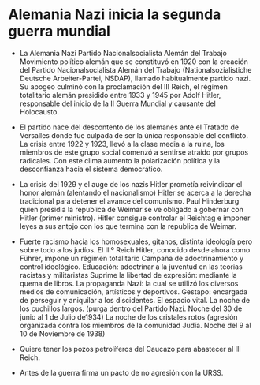 # Alemania Nazi inicia la segunda guerra mundial

- La Alemania Nazi Partido Nacionalsocialista Alemán del Trabajo Movimiento político alemán que se constituyó en 1920 con la creación del Partido Nacionalsocialista Alemán del Trabajo (Nationalsozialistiche Deutsche Arbeiter-Partei, NSDAP), llamado habitualmente partido nazi. Su apogeo culminó con la proclamación del III Reich, el régimen totalitario alemán presidido entre 1933 y 1945 por Adolf Hitler, responsable del inicio de la II Guerra Mundial y causante del Holocausto.

- El partido nace del descontento de los alemanes ante el Tratado de Versalles donde fue culpada de ser la única responsable del conflicto. La crisis entre 1922 y 1923, llevó a la clase media a la ruina, los miembros de este grupo social comenzó a sentirse atraído por grupos radicales. Con este clima aumento la polarización política y la desconfianza hacia el sistema democrático.

- La crisis del 1929 y el auge de los nazis Hitler prometía reivindicar el honor alemán (alentando el nacionalismo) Hitler se acerca a la derecha tradicional para detener el avance del comunismo. Paul Hinderburg quien presidia la republica de Weimar se ve obligado a gobernar con Hitler (primer ministro). Hitler consigue controlar el Reichtag e imponer leyes a sus antojo con los que termina con la republica de Weimar. 

- Fuerte racismo hacia los homosexuales, gitanos, distinta ideología pero sobre todo a los judíos. El IIIº Reich Hitler, conocido desde ahora como Führer, impone un régimen totalitario Campaña de adoctrinamiento y control ideológico.
    Educación: adoctrinar a la juventud en las teorias racistas y militaristas Suprime la libertad de expresión: mediante la quema de libros. 
    La propaganda Nazi: la cual se utilizó los diversos medios de comunicación, artísticos y deportivos.
    Gestapo: encargada de perseguir y aniquilar a los discidentes. El espacio vital. La noche de los cuchillos largos. (purga dentro del Partido Nazi. Noche del 30 de junio al 1 de Julio de1934) La noche de los cristales rotos (agresión organizada contra los miembros de la comunidad Judía. Noche del 9 al 10 de Noviembre de 1938) 

- Quiere tener los pozos petrolíferos del Caucazo para abastecer al III Reich.

- Antes de la guerra firma un pacto de no agresión con la URSS.
